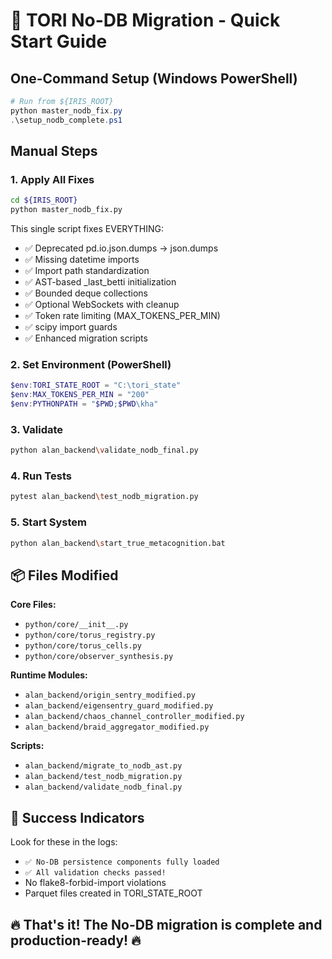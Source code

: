 # 🚀 TORI No-DB Migration - Quick Start Guide

## One-Command Setup (Windows PowerShell)

```powershell
# Run from ${IRIS_ROOT}
python master_nodb_fix.py
.\setup_nodb_complete.ps1
```

## Manual Steps

### 1. Apply All Fixes
```bash
cd ${IRIS_ROOT}
python master_nodb_fix.py
```

This single script fixes EVERYTHING:
- ✅ Deprecated pd.io.json.dumps → json.dumps
- ✅ Missing datetime imports
- ✅ Import path standardization
- ✅ AST-based _last_betti initialization
- ✅ Bounded deque collections
- ✅ Optional WebSockets with cleanup
- ✅ Token rate limiting (MAX_TOKENS_PER_MIN)
- ✅ scipy import guards
- ✅ Enhanced migration scripts

### 2. Set Environment (PowerShell)
```powershell
$env:TORI_STATE_ROOT = "C:\tori_state"
$env:MAX_TOKENS_PER_MIN = "200"
$env:PYTHONPATH = "$PWD;$PWD\kha"
```

### 3. Validate
```bash
python alan_backend\validate_nodb_final.py
```

### 4. Run Tests
```bash
pytest alan_backend\test_nodb_migration.py
```

### 5. Start System
```bash
python alan_backend\start_true_metacognition.bat
```

## 📦 Files Modified

**Core Files:**
- `python/core/__init__.py`
- `python/core/torus_registry.py` 
- `python/core/torus_cells.py`
- `python/core/observer_synthesis.py`

**Runtime Modules:**
- `alan_backend/origin_sentry_modified.py`
- `alan_backend/eigensentry_guard_modified.py`
- `alan_backend/chaos_channel_controller_modified.py`
- `alan_backend/braid_aggregator_modified.py`

**Scripts:**
- `alan_backend/migrate_to_nodb_ast.py`
- `alan_backend/test_nodb_migration.py`
- `alan_backend/validate_nodb_final.py`

## 🎯 Success Indicators

Look for these in the logs:
- `✅ No-DB persistence components fully loaded`
- `✅ All validation checks passed!`
- No flake8-forbid-import violations
- Parquet files created in TORI_STATE_ROOT

## 🔥 That's it! The No-DB migration is complete and production-ready! 🔥
